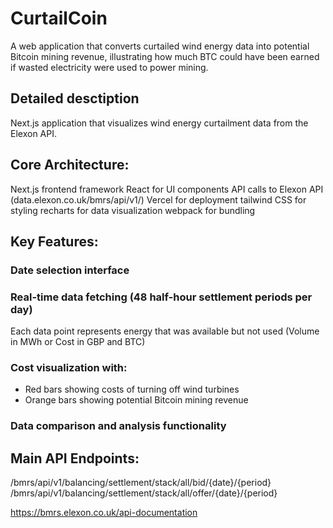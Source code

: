 # CurtailCoin
A web application that converts curtailed wind energy data into potential Bitcoin mining revenue, illustrating how much BTC could have been earned if wasted electricity were used to power mining.

## Detailed desctiption
Next.js application that visualizes wind energy curtailment data from the Elexon API.

## Core Architecture:
Next.js frontend framework
React for UI components
API calls to Elexon API (data.elexon.co.uk/bmrs/api/v1/)
Vercel for deployment
tailwind CSS for styling
recharts for data visualization
webpack for bundling

## Key Features:
### Date selection interface
### Real-time data fetching (48 half-hour settlement periods per day)
Each data point represents energy that was available but not used (Volume in MWh or Cost in GBP and BTC)
### Cost visualization with:
- Red bars showing costs of turning off wind turbines
- Orange bars showing potential Bitcoin mining revenue
### Data comparison and analysis functionality

## Main API Endpoints:
/bmrs/api/v1/balancing/settlement/stack/all/bid/{date}/{period}
/bmrs/api/v1/balancing/settlement/stack/all/offer/{date}/{period}

https://bmrs.elexon.co.uk/api-documentation
